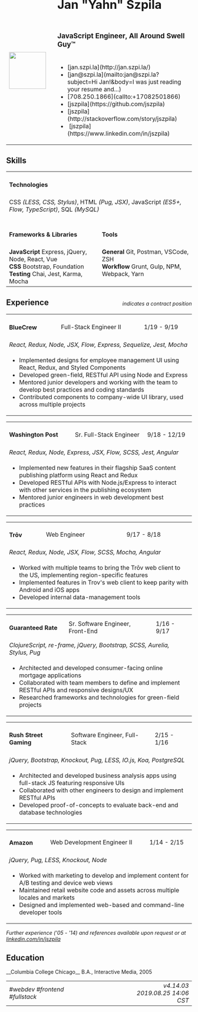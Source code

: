 
<link href="http://libertarijan.us/css/all.min.css" rel="stylesheet">
<link href="http://libertarijan.us/resume/css/resume.css" rel="stylesheet">
<table class="header" style="margin-top: -60px; padding-top: 0px;">
<tr><td rowspan="3"><img src="http://libertarijan.us/resume/js.png" style="height: 100px; width: 100px; padding-right:15px;"></td><td><h1 style="margin-top: 0px; padding-top: 0px;">Jan "Yahn" Szpila</h1></td></tr>
<tr><td><h3>JavaScript Engineer, All Around Swell Guy™</h3></td></tr>
<tr><td>
<ul class="lankz"> 
<li><i class="fa fa-link"></i> [jan.szpi.la](http://jan.szpi.la/)</li>
<li><i class="far fa-paper-plane"></i> [jan@szpi.la](mailto:jan@szpi.la?subject=Hi Jan!&body=I was just reading your resume and...)</li>
<li><i class="fa fa-phone"></i> [708.250.1866](callto:+17082501866)</li>
<li><i class="fab fa-github-alt"></i> [jszpila](https://github.com/jszpila)</li>
<li><i class="fab fa-stack-overflow"></i> [jszpila](http://stackoverflow.com/story/jszpila)</li>
<li><i class="fab fa-linkedin"></i>&nbsp;[jszpila](https://www.linkedin.com/in/jszpila)</li>
</td>
</tr>
</table>

<h2><i class="fa fa-cogs"></i> Skills</h2>
<table>
<tr><td colspan="2" style="text-align: left;"><h4><i class="fa fa-code"></i> Technologies</h4></td></tr>
<tr><td colspan="2">CSS <em class="text-muted">(LESS, CSS, Stylus)</em>, HTML <em class="text-muted">(Pug, JSX)</em>, JavaScript <em class="text-muted">(ES5+, Flow, TypeScript)</em>, SQL <em class="text-muted">(MySQL)</em><br/><br/></td></tr>
<tr>
<td style="width: 50%;"><h4><i class="fa fa-puzzle-piece"></i> Frameworks & Libraries</h4></td>
<td><h4><i class="fas fa-tools"></i> Tools</h4></td>
</tr>
<tr>
<td>
<b>JavaScript</b> Express, jQuery, Node, React, Vue <br/>
<b>CSS</b> Bootstrap, Foundation <br/>
<b>Testing</b> Chai, Jest, Karma, Mocha</td>
<td style="vertical-align: top;">
<b>General</b> Git, Postman, VSCode, ZSH<br/>
<b>Workflow</b> Grunt, Gulp, NPM, Webpack, Yarn
</td></tr>
</table>

<h2><i class="fa fa-history"></i> Experience</h2>
<div style="text-align: right; margin-top: -35px; margin-bottom: 20px;"><i class="text-muted"><i class="far fa-clock"></i> indicates a contract position</i></div>
<table class="experience">
<tbody>
<tr>
<td class="employer"><h4>BlueCrew</h4></td>
<td class="title">Full-Stack Engineer II</td>
<td class="span">1/19 - 9/19</td>
</tr>
<tr>
<td colspan="3"><i class="text-muted">React, Redux, Node, JSX, Flow, Express, Sequelize, Jest, Mocha</i>
</td>
</tr>
<tr>
<td colspan="3">
<ul>
<li>Implemented designs for employee management UI using React, Redux, and Styled Components</li>
<li>Developed green-field, RESTful API using Node and Express</li>
<li>Mentored junior developers and working with the team to develop best practices  and coding standards</li>
<li>Contributed components to company-wide UI library, used across multiple projects</li>
</ul>
</td>
</tr>
</table>

<table class="experience">
<tbody>
<tr>
<td class="employer"><h4>Washington Post</h4></td>
<td class="title">Sr. Full-Stack Engineer <em class="muted"><i class="fa fa-clock-o"></i></em></td>
<td class="span">9/18 - 12/19</td>
</tr>
<tr>
<td colspan="3"><i class="text-muted">React, Redux, Node, Express, JSX, Flow, SCSS, Jest, Angular</i>
</td>
</tr>
<tr>
<td colspan="3">
<ul>
<li>Implemented new features in their flagship SaaS content publishing platform using React and Redux</li>
<li>Developed RESTful APIs with Node.js/Express to interact with other services in the publishing ecosystem</li>
<li>Mentored junior engineers in web development best practices</li>
</ul>
</td>
</tr>
</table>

<table class="experience">
<tr>
<td class="employer"><h4>Trōv</h4></td>
<td class="title">Web Engineer</td>
<td class="span">9/17 - 8/18</td>
</tr>
<tr>
<td colspan="3"><i class="text-muted">React, Redux, Node, JSX, Flow, SCSS, Mocha, Angular</i></td>
</tr>
<tr>
<td colspan="3">
<ul>
<li>Worked with multiple teams to bring the Trōv web client to the US, implementing region-specific features</li>
<li>Implemented features in Trov's web client to keep parity with Android and iOS apps</li>
<li>Developed internal data-management tools</li>
</td>
</tbody>
</table>

<table class="experience">
<tbody>
<tr>
<td class="employer"><h4>Guaranteed Rate</h4></td>
<td class="title">Sr. Software Engineer, Front-End</td>
<td class="span">1/16 - 9/17</td>
</tr>
<tr>
<td colspan="3"><i class="text-muted">ClojureScript, re-frame, jQuery, Bootstrap, SCSS, Aurelia, Stylus, Pug</i></td>
</tr>
<tr>
<td colspan="3">
<ul>
<li>Architected and developed consumer-facing online mortgage applications</li>
<li>Collaborated with team members to define and implement RESTful APIs and responsive designs/UX</li>
<li>Researched frameworks and technologies for green-field projects</li>
</td>
</tbody>
</table>

<table class="experience">
<tbody>
<tr>
<td class="employer"><h4>Rush Street Gaming</h4></td>
<td class="title">Software Engineer, Full-Stack</td>
<td class="span">2/15 - 1/16 </td>
</tr>
<tr>
<td colspan="3"><i class="text-muted">jQuery, Bootstrap, Knockout, Pug, LESS, IO.js, Koa, PostgreSQL</i></td>
</tr>
<tr>
<td colspan="3">
<ul>
<li>Architected and developed business analysis apps using full-stack JS featuring responsive UIs</li>
<li>Collaborated with other engineers to design and implement RESTful APIs</li>
<li>Developed proof-of-concepts to evaluate back-end and database technologies</li>
</td>
</tbody>
</table>

<table class="experience">
<tbody>
<tr>
<td class="employer"><h4>Amazon</h4></td>
<td class="title">Web Development Engineer II</td>
<td class="span">1/14 - 2/15</td>
</tr>
<tr>
<td colspan="3"><i class="text-muted">jQuery, Pug, LESS, Knockout, Node</i></td>
</tr>
<tr>
<td colspan="3">
<ul>
<li>Worked with marketing to develop and implement content for A/B testing and device web views</li>
<li>Maintained retail website code and assets across multiple locales and markets</li>
<li>Designed and implemented web-based and command-line developer tools</li>
</td>
</tbody>
</table>

<i class="info text-muted"><i class="fa fa-info-circle"></i> Further experience ('05 - '14) and references available upon request or at [linkedin.com/in/jszpila](https://www.linkedin.com/in/jszpila)</i>

<h2><i class="fa fa-graduation-cap"></i> Education</h2>
__Columbia College Chicago__  
B.A., Interactive Media, 2005

<table class="footer">
<tr class="text-muted">
<td style="width: 33%;"><i class="info"><i class="fa fa-tags"></i> #webdev #frontend #fullstack</i></td>
<td style="text-align: center; width: 33%;"><i class="fab fa-html5"></i>  <i class="fab fa-css3-alt"></i>  <i class="fab fa-js"></i></td>
<td style="text-align: right; width: 33%;"><i class="info text-muted">v4.14.03 2019.08.25 14:06 CST</i></td></tr></table>
